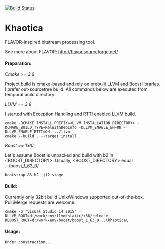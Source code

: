 [![Build Status](https://travis-ci.org/sergeyrachev/khaotica.svg?branch=master)](https://travis-ci.org/sergeyrachev/khaotica)

# Khaotica

FLAVOR-inspired bitstream processing tool.

See more about FLAVOR:
http://flavor.sourceforge.net/

#### Preparation:

_Cmake >= 3.6_

Project build is cmake-based and rely on prebuilt LLVM and Boost libraries. I prefer out-sourcetree build. All commands below are executed from temporal build directory.

_LLVM == 3.9_

I started with Exception Handling and RTTI enabled LLVM build. 
		
	cmake -DCMAKE_INSTALL_PREFIX=<LLVM_INSTALLATION_DIRECTORY> -DCMAKE_BUILD_TYPE=RelWithDebInfo -DLLVM_ENABLE_EH=ON -DLLVM_ENABLE_RTTI=ON  ../llvm 
	cmake --build . --target install
   
_Boost >= 1.60_
	
Let's assume Boost is unpacked and build with b2 in <BOOST_DIRECTORY>. Usually, <BOOST_DIRECTORY> equal .../boost_1_63_0/
	
	bootstrap && b2 -j12 stage

#### Build:
	
Currently only 32bit build Unix\Windows supported out-of-the-box. Pull\Merge requests are welcome.

    cmake -G "Visual Studio 14 2015" -DLLVM_ROOT=d:/work/env/llvm/static/x86/release -DBOOST_ROOT=d:/work/env/boost/boost_1_63_0 ..\khaotica\
#### Usage:

	Under construction...
